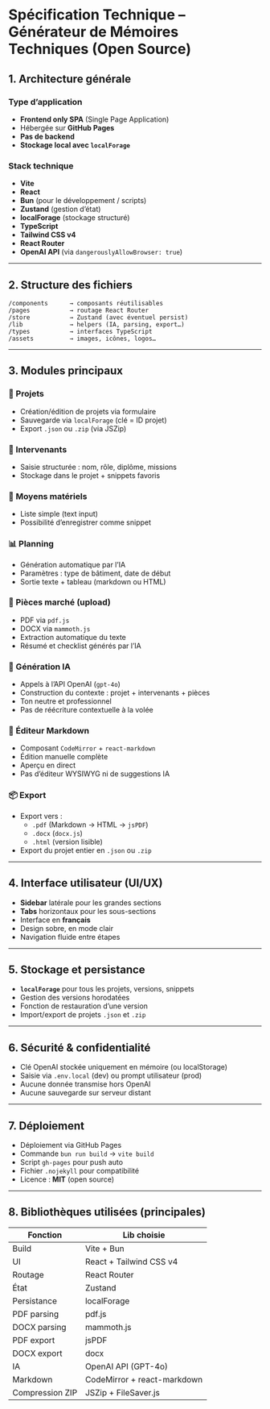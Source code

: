# Spécification Technique – Générateur de Mémoires Techniques (Open Source)

## 1. Architecture générale

### Type d’application

- **Frontend only SPA** (Single Page Application)
- Hébergée sur **GitHub Pages**
- **Pas de backend**
- **Stockage local avec `localForage`**

### Stack technique

- **Vite**
- **React**
- **Bun** (pour le développement / scripts)
- **Zustand** (gestion d’état)
- **localForage** (stockage structuré)
- **TypeScript**
- **Tailwind CSS v4**
- **React Router**
- **OpenAI API** (via `dangerouslyAllowBrowser: true`)

---

## 2. Structure des fichiers

```
/components      → composants réutilisables
/pages           → routage React Router
/store           → Zustand (avec éventuel persist)
/lib             → helpers (IA, parsing, export…)
/types           → interfaces TypeScript
/assets          → images, icônes, logos…
```

---

## 3. Modules principaux

### 📄 Projets

- Création/édition de projets via formulaire
- Sauvegarde via `localForage` (clé = ID projet)
- Export `.json` ou `.zip` (via JSZip)

### 👥 Intervenants

- Saisie structurée : nom, rôle, diplôme, missions
- Stockage dans le projet + snippets favoris

### 🧰 Moyens matériels

- Liste simple (text input)
- Possibilité d’enregistrer comme snippet

### 📊 Planning

- Génération automatique par l’IA
- Paramètres : type de bâtiment, date de début
- Sortie texte + tableau (markdown ou HTML)

### 📎 Pièces marché (upload)

- PDF via `pdf.js`
- DOCX via `mammoth.js`
- Extraction automatique du texte
- Résumé et checklist générés par l’IA

### 🧠 Génération IA

- Appels à l’API OpenAI (`gpt-4o`)
- Construction du contexte : projet + intervenants + pièces
- Ton neutre et professionnel
- Pas de réécriture contextuelle à la volée

### 📝 Éditeur Markdown

- Composant `CodeMirror` + `react-markdown`
- Édition manuelle complète
- Aperçu en direct
- Pas d’éditeur WYSIWYG ni de suggestions IA

### 📦 Export

- Export vers :
  - `.pdf` (Markdown → HTML → `jsPDF`)
  - `.docx` (`docx.js`)
  - `.html` (version lisible)
- Export du projet entier en `.json` ou `.zip`

---

## 4. Interface utilisateur (UI/UX)

- **Sidebar** latérale pour les grandes sections
- **Tabs** horizontaux pour les sous-sections
- Interface en **français**
- Design sobre, en mode clair
- Navigation fluide entre étapes

---

## 5. Stockage et persistance

- **`localForage`** pour tous les projets, versions, snippets
- Gestion des versions horodatées
- Fonction de restauration d’une version
- Import/export de projets `.json` et `.zip`

---

## 6. Sécurité & confidentialité

- Clé OpenAI stockée uniquement en mémoire (ou localStorage)
- Saisie via `.env.local` (dev) ou prompt utilisateur (prod)
- Aucune donnée transmise hors OpenAI
- Aucune sauvegarde sur serveur distant

---

## 7. Déploiement

- Déploiement via GitHub Pages
- Commande `bun run build` → `vite build`
- Script `gh-pages` pour push auto
- Fichier `.nojekyll` pour compatibilité
- Licence : **MIT** (open source)

---

## 8. Bibliothèques utilisées (principales)

| Fonction        | Lib choisie                 |
| --------------- | --------------------------- |
| Build           | Vite + Bun                  |
| UI              | React + Tailwind CSS v4     |
| Routage         | React Router                |
| État            | Zustand                     |
| Persistance     | localForage                 |
| PDF parsing     | pdf.js                      |
| DOCX parsing    | mammoth.js                  |
| PDF export      | jsPDF                       |
| DOCX export     | docx                        |
| IA              | OpenAI API (GPT-4o)         |
| Markdown        | CodeMirror + react-markdown |
| Compression ZIP | JSZip + FileSaver.js        |
